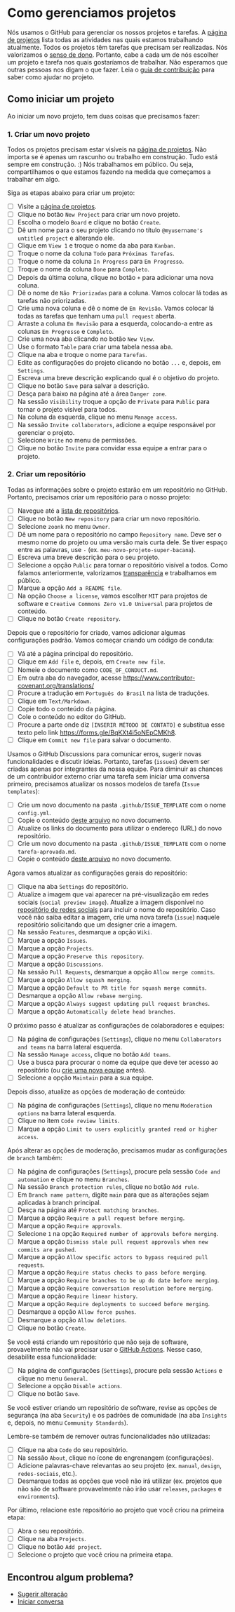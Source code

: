 # Como gerenciamos projetos

Nós usamos o GitHub para gerenciar os nossos projetos e tarefas.
A [página de projetos](https://github.com/orgs/zoonk/projects?type=beta) lista todas as atividades nas quais estamos trabalhando atualmente.
Todos os projetos têm tarefas que precisam ser realizadas.
Nós valorizamos o [senso de dono](../sobre/valores.md#senso-de-dono).
Portanto, cabe a cada um de nós escolher um projeto e tarefa nos quais gostaríamos de trabalhar.
Não esperamos que outras pessoas nos digam o que fazer.
Leia o [guia de contribuição](../CONTRIBUTING.md) para saber como ajudar no projeto.

## Como iniciar um projeto

Ao iniciar um novo projeto, tem duas coisas que precisamos fazer:

### 1. Criar um novo projeto

Todos os projetos precisam estar visíveis na [página de projetos](https://github.com/orgs/zoonk/projects?type=beta).
Não importa se é apenas um rascunho ou trabalho em construção.
Tudo está sempre em construção. :)
Nós trabalhamos em público. Ou seja, compartilhamos o que estamos fazendo na medida que começamos a trabalhar em algo.

Siga as etapas abaixo para criar um projeto:

- [ ] Visite a [página de projetos](https://github.com/orgs/zoonk/projects?type=beta).
- [ ] Clique no botão `New Project` para criar um novo projeto.
- [ ] Escolha o modelo `Board` e clique no botão `Create`.
- [ ] Dê um nome para o seu projeto clicando no título `@myusername's untitled project` e alterando ele.
- [ ] Clique em `View 1` e troque o nome da aba para `Kanban`.
- [ ] Troque o nome da coluna `Todo` para `Próximas Tarefas`.
- [ ] Troque o nome da coluna `In Progress` para `Em Progresso`.
- [ ] Troque o nome da coluna `Done` para `Completo`.
- [ ] Depois da última coluna, clique no botão `+` para adicionar uma nova coluna.
- [ ] Dê o nome de `Não Priorizadas` para a coluna. Vamos colocar lá todas as tarefas não priorizadas.
- [ ] Crie uma nova coluna e dê o nome de `Em Revisão`. Vamos colocar lá todas as tarefas que tenham uma `pull request` aberta.
- [ ] Arraste a coluna `Em Revisão` para a esquerda, colocando-a entre as colunas `Em Progresso` e `Completo`.
- [ ] Crie uma nova aba clicando no botão `New View`.
- [ ] Use o formato `Table` para criar uma tabela nessa aba.
- [ ] Clique na aba e troque o nome para `Tarefas`.
- [ ] Edite as configurações do projeto clicando no botão `...` e, depois, em `Settings`.
- [ ] Escreva uma breve descrição explicando qual é o objetivo do projeto.
- [ ] Clique no botão `Save` para salvar a descrição.
- [ ] Desça para baixo na página até a área `Danger zone`.
- [ ] Na sessão `Visibility` troque a opção de `Private` para `Public` para tornar o projeto visível para todos.
- [ ] Na coluna da esquerda, clique no menu `Manage access`.
- [ ] Na sessão `Invite collaborators`, adicione a equipe responsável por gerenciar o projeto.
- [ ] Selecione `Write` no menu de permissões.
- [ ] Clique no botão `Invite` para convidar essa equipe a entrar para o projeto.

### 2. Criar um repositório

Todas as informações sobre o projeto estarão em um repositório no GitHub.
Portanto, precisamos criar um repositório para o nosso projeto:

- [ ] Navegue até a [lista de repositórios](https://github.com/orgs/zoonk/repositories).
- [ ] Clique no botão `New repository` para criar um novo repositório.
- [ ] Selecione `zoonk` no menu `Owner`.
- [ ] Dê um nome para o repositório no campo `Repository name`.
Deve ser o mesmo nome do projeto ou uma versão mais curta dele.
Se tiver espaço entre as palavras, use `-` (ex. `meu-novo-projeto-super-bacana`).
- [ ] Escreva uma breve descrição para o seu projeto.
- [ ] Selecione a opção `Public` para tornar o repositório visível a todos.
Como falamos anteriormente, valorizamos [transparência](../sobre/valores.md#transparência) e trabalhamos em público.
- [ ] Marque a opção `Add a README file`.
- [ ] Na opção `Choose a license`, vamos escolher `MIT` para projetos de software
e `Creative Commons Zero v1.0 Universal` para projetos de conteúdo.
- [ ] Clique no botão `Create repository`.

Depois que o repositório for criado, vamos adicionar algumas configurações padrão.
Vamos começar criando um código de conduta:

- [ ] Vá até a página principal do repositório.
- [ ] Clique em `Add file` e, depois, em `Create new file`.
- [ ] Nomeie o documento como `CODE_OF_CONDUCT.md`.
- [ ] Em outra aba do navegador, acesse https://www.contributor-covenant.org/translations/
- [ ] Procure a tradução em `Português do Brasil` na lista de traduções.
- [ ] Clique em `Text/Markdown`.
- [ ] Copie todo o conteúdo da página.
- [ ] Cole o conteúdo no editor do GitHub.
- [ ] Procure a parte onde diz `[INSERIR MÉTODO DE CONTATO]` e substitua esse texto pelo link https://forms.gle/BqKXt4i5oNEpCMKh8.
- [ ] Clique em `Commit new file` para salvar o documento.

Usamos o GitHub Discussions para comunicar erros, sugerir novas funcionalidades e discutir ideias.
Portanto, tarefas (`issues`) devem ser criadas apenas por integrantes da nossa equipe.
Para diminuir as chances de um contribuidor externo criar uma tarefa sem iniciar uma conversa primeiro,
precisamos atualizar os nossos modelos de tarefa (`Issue templates`):

- [ ] Crie um novo documento na pasta `.github/ISSUE_TEMPLATE` com o nome `config.yml`.
- [ ] Copie o conteúdo [deste arquivo](../.github/ISSUE_TEMPLATE/config.yml) no novo documento.
- [ ] Atualize os links do documento para utilizar o endereço (URL) do novo repositório.
- [ ] Crie um novo documento na pasta `.github/ISSUE_TEMPLATE` com o nome `tarefa-aprovada.md`.
- [ ] Copie o conteúdo [deste arquivo](../.github/ISSUE_TEMPLATE/tarefa-aprovada.md) no novo documento.

Agora vamos atualizar as configurações gerais do repositório:

- [ ] Clique na aba `Settings` do repositório.
- [ ] Atualize a imagem que vai aparecer na pré-visualização em redes sociais (`social preview image`).
Atualize a imagem disponível no [repositório de redes sociais](https://github.com/zoonk/redes-sociais) para incluir o nome do repositório.
Caso você não saiba editar a imagem, crie uma nova tarefa (`issue`) naquele repositório solicitando que um designer crie a imagem.
- [ ] Na sessão `Features`, desmarque a opção `Wiki`.
- [ ] Marque a opção `Issues`.
- [ ] Marque a opção `Projects`.
- [ ] Marque a opção `Preserve this repository`.
- [ ] Marque a opção `Discussions`.
- [ ] Na sessão `Pull Requests`, desmarque a opção `Allow merge commits`.
- [ ] Marque a opção `Allow squash merging`.
- [ ] Marque a opção `Default to PR title for squash merge commits`.
- [ ] Desmarque a opção `Allow rebase merging`.
- [ ] Marque a opção `Always suggest updating pull request branches`.
- [ ] Marque a opção `Automatically delete head branches`.

O próximo passo é atualizar as configurações de colaboradores e equipes:

- [ ] Na página de configurações (`Settings`), clique no menu `Collaborators and teams` na barra lateral esquerda.
- [ ] Na sessão `Manage access`, clique no botão `Add teams`.
- [ ] Use a busca para procurar o nome da equipe que deve ter acesso ao repositório
(ou [crie uma nova equipe](https://github.com/orgs/zoonk/new-team) antes).
- [ ] Selecione a opção `Maintain` para a sua equipe.

Depois disso, atualize as opções de moderação de conteúdo:

- [ ] Na página de configurações (`Settings`), clique no menu `Moderation options` na barra lateral esquerda.
- [ ] Clique no item `Code review limits`.
- [ ] Marque a opção `Limit to users explicitly granted read or higher access`.

Após alterar as opções de moderação, precisamos mudar as configurações de `branch` também:

- [ ] Na página de configurações (`Settings`), procure pela sessão `Code and automation` e clique no menu `Branches`.
- [ ] Na sessão `Branch protection rules`, clique no botão `Add rule`.
- [ ] Em `Branch name pattern`, digite `main` para que as alterações sejam aplicadas à branch principal.
- [ ] Desça na página até `Protect matching branches`.
- [ ] Marque a opção `Require a pull request before merging`.
- [ ] Marque a opção `Require approvals`.
- [ ] Selecione `1` na opção `Required number of approvals before merging`.
- [ ] Marque a opção `Dismiss stale pull request approvals when new commits are pushed`.
- [ ] Marque a opção `Allow specific actors to bypass required pull requests`.
- [ ] Marque a opção `Require status checks to pass before merging`.
- [ ] Marque a opção `Require branches to be up do date before merging`.
- [ ] Marque a opção `Require conversation resolution before merging`.
- [ ] Marque a opção `Require linear history`.
- [ ] Marque a opção `Require deployments to succeed before merging`.
- [ ] Desmarque a opção `Allow force pushes`.
- [ ] Desmarque a opção `Allow deletions`.
- [ ] Clique no botão `Create`.

Se você está criando um repositório que não seja de software,
provavelmente não vai precisar usar o [GitHub Actions](https://github.com/features/actions).
Nesse caso, desabilite essa funcionalidade:

- [ ] Na página de configurações (`Settings`), procure pela sessão `Actions` e clique no menu `General`.
- [ ] Selecione a opção `Disable actions`.
- [ ] Clique no botão `Save`.

Se você estiver criando um repositório de software, revise as opções de segurança (na aba `Security`)
e os padrões de comunidade (na aba `Insights` e, depois, no menu `Community Standards`).

Lembre-se também de remover outras funcionalidades não utilizadas:

- [ ] Clique na aba `Code` do seu repositório.
- [ ] Na sessão `About`, clique no ícone de engrenangem (configurações).
- [ ] Adicione palavras-chave relevantas ao seu projeto (ex. `manual`, `design`, `redes-sociais`, etc.).
- [ ] Desmarque todas as opções que você não irá utilizar
(ex. projetos que não são de software provavelmente não irão usar `releases`, `packages` e `environments`).

Por último, relacione este repositório ao projeto que você criou na primeira etapa:

- [ ] Abra o seu repositório.
- [ ] Clique na aba `Projects`.
- [ ] Clique no botão `Add project`.
- [ ] Selecione o projeto que você criou na primeira etapa.

## Encontrou algum problema?

- [Sugerir alteração](https://github.com/zoonk/manual/edit/main/como-trabalhamos/gerenciar-projetos.md)
- [Iniciar conversa](https://github.com/zoonk/manual/discussions/new)
